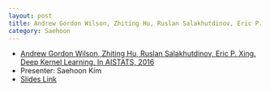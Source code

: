 ```yaml
---
layout: post
title: Andrew Gordon Wilson, Zhiting Hu, Ruslan Salakhutdinov, Eric P. Xing. Deep Kernel Learning. In AISTATS, 2016 
category: Saehoon
---
```


* [Andrew Gordon Wilson, Zhiting Hu, Ruslan Salakhutdinov, Eric P. Xing. Deep Kernel Learning. In AISTATS, 2016](https://arxiv.org/abs/1511.02222)
* Presenter: Saehoon Kim
* [Slides Link][slides-link]

[slides-link]: /reading-group/slides/20160809.pdf
